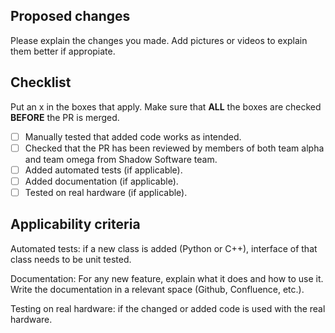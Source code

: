 ## Proposed changes

Please explain the changes you made. Add pictures or videos to explain them better if appropiate.

## Checklist

Put an x in the boxes that apply. Make sure that **ALL** the boxes are checked **BEFORE** the PR is merged.
- [ ] Manually tested that added code works as intended.
- [ ] Checked that the PR has been reviewed by members of both team alpha and team omega from Shadow Software team.
- [ ] Added automated tests (if applicable).
- [ ] Added documentation (if applicable).
- [ ] Tested on real hardware (if applicable).

## Applicability criteria

Automated tests: if a new class is added (Python or C++), interface of that class needs to be unit tested.

Documentation: For any new feature, explain what it does and how to use it. Write the documentation in a relevant space (Github, Confluence, etc.).

Testing on real hardware: if the changed or added code is used with the real hardware.